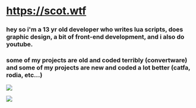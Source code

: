 # https://scot.wtf
### hey so i'm a 13 yr old developer who writes lua scripts, does graphic design, a bit of front-end development, and i also do youtube.
### some of my projects are old and coded terribly (convertware) and some of my projects are new and coded a lot better (catfa, rodia, etc...)

![](https://github-readme-stats.vercel.app/api/top-langs/?username=specowos&layout=compact&theme=dark&hide_border=true&title_color=FEFEFE&icon_color=55D24B&text_color=FEFEFE&bg_color=0,0E1117,0E1117)

![](https://komarev.com/ghpvc/?username=specowos&color=39D353)
